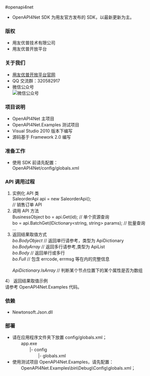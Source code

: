 #openapi4net

- OpenAPI4Net SDK 为用友官方发布的 SDK，以最新更新为主。

### 版权
- 用友优普技术有限公司
- 用友优普开放平台

### 关于我们
- [用友优普开放平台官网](http://open.yonyouup.com)
- QQ 交流群：320582917
- 微信公众号<br/>
  ![微信公众号](http://open.yonyouup.com/styles/function/documentCenter/images/qaCode.png "微信公众号")


### 项目说明
- OpenAPI4Net 主项目
- OpenAPI4Net.Examples 测试项目
- Visual Studio 2010 版本下编写
- 源码基于 Framework 2.0 编写

### 准备工作
- 使用 SDK 前请先配置：<br/>
  OpenAPI4Net/config/globals.xml

### API 调用过程
1. 实例化 API 类<br/>
   SaleorderApi api = new SaleorderApi();<br/> // 销售订单 API
2. 调用 API 方法<br/>
   BusinessObject bo = api.Get(id); // 单个资源查询<br/>
   bo = api.BatchGet(IDictionary<string, string> params); // 批量查询<br/>
   ...
3. 返回结果取值方式<br/>
   _bo.BodyObject_ // 返回单行请参考，类型为 ApiDictionary<br/>
   _bo.BodyArray_ // 返回多行请参考,类型为 ApiList<br/>
   _bo.Body_ // 返回单行或多行<br/>
   _bo.Full_ // 包含 errcode, errmsg 等在内的完整信息<br/>
   <br/>
   _ApiDictionary.IsArray_ // 判断某个节点位置下的某个属性是否为数组<br/>

4） 返回结果取值示例<br/>
   请参考 OpenAPI4Net.Examples 代码。<br/>

### 依赖
- Newtonsoft.Json.dll

### 部署
- 请在应用程序文件夹下放置 config/globals.xml；<br/>
　　app.exe<br/>
　　　　|- config<br/>
　　　　　　|- globals.xml<br/>
- 使用测试项目 OpenAPI4Net.Examples，请先配置：<br/>
　　OpenAPI4Net.Examples\bin\Debug\Config\globals.xml；